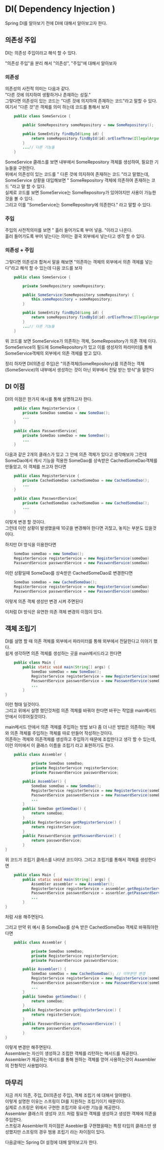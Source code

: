 # DI( Dependency Injection )
Spring DI를 알아보기 전에 DI에 대해서 알아보고자 한다.  

## 의존성 주입
DI는 의존성 주입이라고 해석 할 수 있다.  

"의존성 주입"을 분리 해서 "의존성", "주입"에 대해서 알아보자

### 의존성
의존성의 사전적 의미는 다음과 같다.  
"다른 것에 의지하여 생활하거나 존재하는 성질."  
그렇다면 의존성이 있는 코드는 "다른 것에 의지하여 존재하는 코드"라고 말할 수 있다.  
여기서 "다른 것"은 객체를 의미 하는데 코드를 통해서 보자  

```java
    public class SomeService {

        public SomeRepository someRepository = new SomeRepository();

        public SomeEntity findById(Long id) {
            return someRepository.findById(id).orElseThrow(IllegalArgumentException::new);
        }        
        ...// 다른 기능들
    }
```

SomeService 클래스를 보면 내부에서 SomeRepository 객체를 생성하여, 필요한 기능들을 구현한다.  
위에서 의존성이 있는 코드를 " 다른 것에 의지하여 존재하는 코드 "라고 말했는데, SomeService 상황을 대입해보면
" SomeRepository 객체에 의존하여 존재하는 코드 "라고 말 할 수 있다.  
실제로 코드를 보면 SomeService는 SomeRepository가 있어야지만 사용이 가능한 것을 볼 수 있다.  
그리고 이를 "SomeService는 SomeRepository에 의존한다." 라고 말할 수 있다.  

### 주입
주입의 사전적의미를 보면 " 흘러 들어가도록 부어 넣음. "이라고 나온다.  
흘러 들어가도록 부어 넣는다는 의미는 결국 외부에서 넣는다고 생각 할 수 있다.  

### 의존성 + 주입
그렇다면 의존성과 합쳐서 말을 해보면 "의존하는 객체의 외부에서 의존 객체를 넣는다"라고 해석 할 수 있는데 다음 코드를 보자

```java
    public class SomeService {

        private SomeRepository someRepository;

        public SomeService(SomeRepository someRepository) {
            this.someRepository = someRepository;
        }   

        public SomeEntity findById(Long id) {
            return someRepository.findById(id).orElseThrow(IllegalArgumentException::new);
        }        
        ...// 다른 기능들
    }
```

위 코드를 보면 SomeService가 의존하는 객체, SomeRepository가 의존 객체 이다.  
SomeSerivce의 필드에 SomeRepository가 있고 이를 생성자의 파라미터를 통해 SomeService객체의 외부에서 의존 객체를 받고 있다.  

정리 하자면 DI(의존성 주입)은 "의존객체(SomeRepository)를 의존하는 객체(SomeService)의 내부에서 생성하는 것이 아닌 외부에서 전달 받는 방식"을 말한다  

## DI 이점
DI의 이점은 한가지 예시를 통해 설명하고자 한다.  

```java
    public class RegisterService {
        private SomeDao someDao = new SomeDao();
        ...
    }

    public class PasswordService{
        private SomeDao someDao = new SomeDao();
        ...
    }   
```
다음과 같은 2개의 클래스가 있고 그 안에 의존 객체가 있다고 생각해보자 그런데 SomeDao에서 캐시 기능을 적용한 SomeDao를 상속받은 CachedSomeDao객체를 만들었고, 이 객체를 쓰고자 한다면  

```java
    public class RegisterService {
        private CachedSomeDao cachedSomeDao = new CachedSomeDao();
        ...
    }

    public class PasswordService{
        private CachedSomeDao cachedSomeDao = new CachedSomeDao();
        ...
    }   
```

이렇게 변경 할 것이다.  
그런데 이런 상황이 발생했을때 10곳을 변경해야 한다면 귀찮고, 놓치는 부분도 있을것이다.  

하지만 DI 방식을 이용한다면 
```java
    SomeDao someDao = new SomeDao();
    RegisterService registerService = new RegisterService(someDao) 
    PasswordService passwordService = new PasswordService(someDao) 
```
이런 상황일때 SomeDao를 상속받은 CachedSomeDao로 변경한다면

```java
    SomeDao someDao = new CachedSomeDao();
    RegisterService registerService = new RegisterService(someDao) 
    PasswordService passwordService = new PasswordService(someDao) 
```
이렇게 의존 객체 생성만 변경 시켜 주면된다

이처럼 DI 방식은 유연한 의존 객체 변경의 이점이 있다.

## 객체 조립기
DI를 설명 할 때 의존 객체를 외부에서 파라미터를 통해 외부에서 전달한다고 이야기 했다.  
쉽게 생각하면 의존 객체를 생성하는 곳을 main메서드라고 한다면 

```java
    public class Main {
        public static void main(String[] args) {
            SomeDao someDao = new SomeDao();
            RegisterService registerService = new RegisterService(someDao);
            PasswordService passwordService = new PasswordService(someDao);
            ...
        }
}   
```

이런 형태 일것이다.  
그리고 위에서 설명 했던것처럼 의존 객체를 바꿔야 한다면 바꾸는 작업을 main메서드 안에서 이루어질것이다.  

main메서드 안에서 의존 객체를 주입하는 방법 보다 좀 더 나은 방법은 의존하는 객체와 의존 객체를 주입하는 객체를 따로 만들어 작성하는것이다.  
의존하는 객체와 의존객체를 생성하고 주입하기 때문에 조립한다고 생각 할 수 있는데, 이런 의미에서 이 클래스 이름을 조립기 라고 표현하기도 한다.  

```java
    public class Assembler {

            private SomeDao someDao;
            private RegisterService registerService;
            private PasswordService passwordService;

        public Assembler() {
            SomeDao someDao = new SomeDao();
            RegisterService registerService = new RegisterService(someDao);
            PasswordService passwordService = new PasswordService(someDao);
            ...
        }
        public SomeDao getSomeDao() {
            return someDao;
        }
        public RegisterService getRegisterService() {
            return registerService;
        }   
        public PasswordService getPasswordService() {
            return passwordService;
        }      
}   
```
위 코드가 조립기 클래스를 나타낸 코드이다.  그리고 조립기를 통해서 객체를 생성한다면
```java
    public class Main {
        public static void main(String[] args) {
            Assembler assembler = new Assembler();
            RegisterService registerService = assembler.getRegisterService();
            PasswordService passwordService = asserbler.getPasswordService();
            ...
        }
}   
```
처럼 사용 해주면된다.  

그리고 만약 위 예시 중 SomeDao를 상속 받은 CachedSomeDao 객체로 바꿔줘야한다면  
```java
    public class Assembler {

            private SomeDao someDao;
            private RegisterService registerService;
            private PasswordService passwordService;

        public Assembler() {
            SomeDao someDao = new CachedSomeDao(); // 이부분만 변경
            RegisterService registerService = new RegisterService(someDao);
            PasswordService passwordService = new PasswordService(someDao);
            ...
        }
        public SomeDao getSomeDao() {
            return someDao;
        }
        public RegisterService getRegisterService() {
            return registerService;
        }   
        public PasswordService getPasswordService() {
            return passwordService;
        }      
}   
```

이렇게 변경만 해주면된다.  
Assembler는 자신이 생성하고 조립한 객체를 리턴하는 메서드를 제공한다.  
Assembler가 제공하는 메서드를 통해 원하는 객체를 얻어 사용하는것이 Assembler의 전형적인 사용법이다.  

## 마무리
지금 까지 의존, 주입, DI(의존성 주입), 객체 조립기 에 대해서 알아봤다.  
이렇게 설명한 이유는 스프링이 DI를 지원하는 조립기이기 때문이다.  
실제로 스프링은 위에서 구현한 조립기와 유사한 기능을 제공한다.  
Assembler 클래스의 생성자 코드 처럼 필요한 객체를 생성하고 생성한 객체에 의존을 주입한다.  
스프링과 Assembler의 차이점은 Aseebler를 구현했을때는 특정 타입의 클래스만 생성했지만 스프링의 경우 범용 조립기 라는 차이점이 있다.  

다음글에는 Spring DI 설정에 대해 알아보고자 한다.  